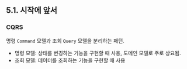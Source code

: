 ## 5.1. 시작에 앞서

### CQRS

명령 `Command` 모델과 조회 `Query` 모델을 분리하는 패턴.

- 명령 모델: 상태를 변경하는 기능을 구현할 때 사용, 도메인 모델로 주로 상요됨.
- 조회 모델: 데이터를 조회하는 기능을 구현할 때 사용

